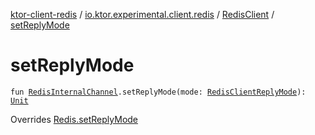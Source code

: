 [ktor-client-redis](../../index.md) / [io.ktor.experimental.client.redis](../index.md) / [RedisClient](index.md) / [setReplyMode](./set-reply-mode.md)

# setReplyMode

`fun `[`RedisInternalChannel`](../-redis-internal-channel.md)`.setReplyMode(mode: `[`RedisClientReplyMode`](../-redis-client-reply-mode/index.md)`): `[`Unit`](https://kotlinlang.org/api/latest/jvm/stdlib/kotlin/-unit/index.html)

Overrides [Redis.setReplyMode](../-redis/set-reply-mode.md)

